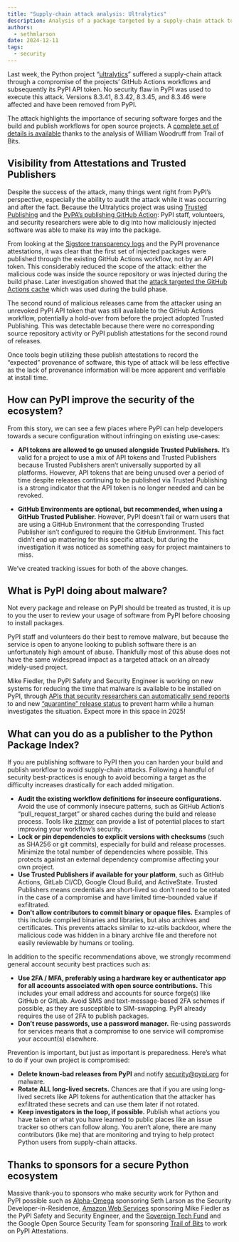 ```yaml
---
title: "Supply-chain attack analysis: Ultralytics"
description: Analysis of a package targeted by a supply-chain attack to the build and release process
authors:
  - sethmlarson
date: 2024-12-11
tags:
  - security
---
```


Last week, the Python project “[ultralytics](https://pypi.org/project/ultralytics/)” suffered a supply-chain attack through a compromise of the projects’ GitHub Actions workflows and subsequently its PyPI API token. No security flaw in PyPI was used to execute this attack. Versions 8.3.41, 8.3.42, 8.3.45, and 8.3.46 were affected and have been removed from PyPI.

<!-- more -->

The attack highlights the importance of securing software forges and the build and publish workflows for open source projects. A [complete set of details is available](https://blog.yossarian.net/2024/12/06/zizmor-ultralytics-injection) thanks to the analysis of William Woodruff from Trail of Bits.

## Visibility from Attestations and Trusted Publishers

Despite the success of the attack, many things went right from PyPI’s perspective, especially the ability to audit the attack while it was occurring and after the fact. Because the Ultralytics project was using [Trusted Publishing](https://docs.pypi.org/trusted-publishers/) and the [PyPA’s publishing GitHub Action](https://github.com/pypa/gh-action-pypi-publish): PyPI staff, volunteers, and security researchers were able to dig into how maliciously injected software was able to make its way into the package.

From looking at the [Sigstore transparency logs](https://search.sigstore.dev/?logIndex=153589716) and the PyPI provenance attestations, it was clear that the first set of injected packages were published through the existing GitHub Actions workflow, not by an API token. This considerably reduced the scope of the attack: either the malicious code was inside the source repository or was injected during the build phase. Later investigation showed that the [attack targeted the GitHub Actions cache](https://blog.yossarian.net/2024/12/06/zizmor-ultralytics-injection#conclusions) which was used during the build phase.

The second round of malicious releases came from the attacker using an unrevoked PyPI API token that was still available to the GitHub Actions workflow, potentially a hold-over from before the project adopted Trusted Publishing. This was detectable because there were no corresponding source repository activity or PyPI publish attestations for the second round of releases.

Once tools begin utilizing these publish attestations to record the “expected” provenance of software, this type of attack will be less effective as the lack of provenance information will be more apparent and verifiable at install time.

## How can PyPI improve the security of the ecosystem?

From this story, we can see a few places where PyPI can help developers towards a secure configuration without infringing on existing use-cases:

* **API tokens are allowed to go unused alongside Trusted Publishers.** It’s valid for a project to use a mix of API tokens and Trusted Publishers because Trusted Publishers aren’t universally supported by all platforms. However, API tokens that are being unused over a period of time despite releases continuing to be published via Trusted Publishing is a strong indicator that the API token is no longer needed and can be revoked.

* **GitHub Environments are optional, but recommended, when using a GitHub Trusted Publisher.** However, PyPI doesn’t fail or warn users that are using a GitHub Environment that the corresponding Trusted Publisher isn’t configured to require the GitHub Environment. This fact didn’t end up mattering for this specific attack, but during the investigation it was noticed as something easy for project maintainers to miss.

We’ve created tracking issues for both of the above changes.


## What is PyPI doing about malware?

Not every package and release on PyPI should be treated as trusted, it is up to you the user to review your usage of software from PyPI before choosing to install packages.

PyPI staff and volunteers do their best to remove malware, but because the service is open to anyone looking to publish software there is an unfortunately high amount of abuse. Thankfully most of this abuse does not have the same widespread impact as a targeted attack on an already widely-used project.

Mike Fiedler, the PyPI Safety and Security Engineer is working on new systems for reducing the time that malware is available to be installed on PyPI, through [APIs that security researchers can automatically send reports](./2023-09-18-inbound-malware-reporting.md) to and new [“quarantine” release status](./2024-08-16-safety-and-security-engineer-year-in-review.md#project-lifecycle-status-quarantine) to prevent harm while a human investigates the situation. Expect more in this space in 2025!

## What can you do as a publisher to the Python Package Index?

If you are publishing software to PyPI then you can harden your build and publish workflow to avoid supply-chain attacks. Following a handful of security best-practices is enough to avoid becoming a target as the difficulty increases drastically for each added mitigation.

* **Audit the existing workflow definitions for insecure configurations.** Avoid the use of commonly insecure patterns, such as GitHub Action’s “pull_request_target” or shared caches during the build and release process. Tools like [zizmor](https://woodruffw.github.io/zizmor/) can provide a list of potential places to start improving your workflow’s security.
* **Lock or pin dependencies to explicit versions with checksums** (such as SHA256 or git commits), especially for build and release processes. Minimize the total number of dependencies where possible. This protects against an external dependency compromise affecting your own project.
* **Use Trusted Publishers if available for your platform**, such as GitHub Actions, GitLab CI/CD, Google Cloud Build, and ActiveState. Trusted Publishers means credentials are short-lived so don’t need to be rotated in the case of a compromise and have limited time-bounded value if exfiltrated.
* **Don’t allow contributors to commit binary or opaque files.** Examples of this include compiled binaries and libraries, but also archives and certificates. This prevents attacks similar to xz-utils backdoor, where the malicious code was hidden in a binary archive file and therefore not easily reviewable by humans or tooling.

In addition to the specific recommendations above, we strongly recommend general account security best practices such as:

* **Use 2FA / MFA, preferably using a hardware key or authenticator app for all accounts associated with open source contributions.** This includes your email address and accounts for source forge(s) like GitHub or GitLab. Avoid SMS and text-message-based 2FA schemes if possible, as they are susceptible to SIM-swapping. PyPI already requires the use of 2FA to publish packages.
* **Don’t reuse passwords, use a password manager.** Re-using passwords for services means that a compromise to one service will compromise your account(s) elsewhere.

Prevention is important, but just as important is preparedness. Here’s what to do if your own project is compromised:

* **Delete known-bad releases from PyPI** and notify [security@pypi.org](mailto:security@pypi.org) for malware.
* **Rotate ALL long-lived secrets.** Chances are that if you are using long-lived secrets like API tokens for authentication that the attacker has exfiltrated these secrets and can use them later if not rotated.
* **Keep investigators in the loop, if possible.** Publish what actions you have taken or what you have learned to public places like an issue tracker so others can follow along. You aren’t alone, there are many contributors (like me) that are monitoring and trying to help protect Python users from supply-chain attacks.

## Thanks to sponsors for a secure Python ecosystem

Massive thank-you to sponsors who make security work for Python and PyPI possible such as [Alpha-Omega](https://alpha-omega.dev/) sponsoring Seth Larson as the Security Developer-in-Residence, [Amazon Web Services](https://aws.amazon.com/opensource/) sponsoring Mike Fiedler as the PyPI Safety and Security Engineer, and the [Sovereign Tech Fund](https://www.sovereigntechfund.de/tech/python-package-index) and the Google Open Source Security Team for sponsoring [Trail of Bits](https://www.trailofbits.com/) to work on PyPI Attestations.
